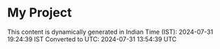 # My Project

This content is dynamically generated in Indian Time (IST): 2024-07-31 19:24:39 IST
Converted to UTC: 2024-07-31 13:54:39 UTC

